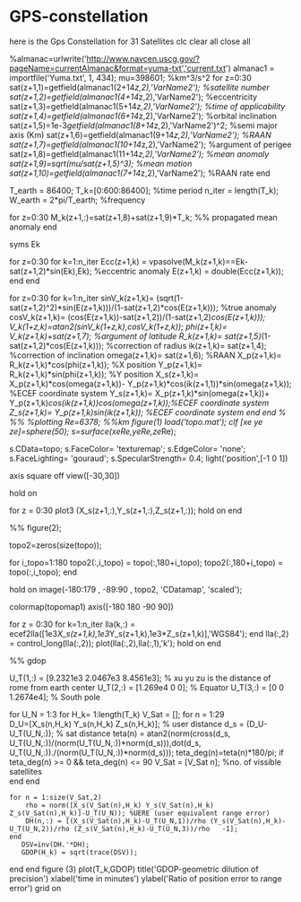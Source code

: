 # GPS-constellation
here is the Gps Constellation for 31 Satellites 
clc
clear all
close all

%almanac=urlwrite('http://www.navcen.uscg.gov/?pageName=currentAlmanac&format=yuma-txt','current.txt')
almanac1 = importfile('Yuma.txt', 1, 434);
mu=398601;      %km^3/s^2
for z=0:30
    sat(z+1,1)=getfield(almanac1(2+14*z,2),'VarName2');          %satellite number
    sat(z+1,2)=getfield(almanac1(4+14*z,2),'VarName2');          %eccentricity
    sat(z+1,3)=getfield(almanac1(5+14*z,2),'VarName2');          %time of applicability
    sat(z+1,4)=getfield(almanac1(6+14*z,2),'VarName2');          %orbital inclination
    sat(z+1,5)=1e-3*getfield(almanac1(8+14*z,2),'VarName2')^2;   %semi major axis (Km)
    sat(z+1,6)=getfield(almanac1(9+14*z,2),'VarName2');          %RAAN
    sat(z+1,7)=getfield(almanac1(10+14*z,2),'VarName2');         %argument of perigee
    sat(z+1,8)=getfield(almanac1(11+14*z,2),'VarName2');         %mean anomaly
    sat(z+1,9)=sqrt(mu/sat(z+1,5)^3);                            %mean motion
    sat(z+1,10)=getfield(almanac1(7+14*z,2),'VarName2');         %RAAN rate
end

T_earth = 86400;
T_k=[0:600:86400]; %time period
n_iter = length(T_k);
W_earth = 2*pi/T_earth; %frequency

for z=0:30
    M_k(z+1,:)=sat(z+1,8)+sat(z+1,9)*T_k; %% propagated mean anomaly
end

syms Ek

for z=0:30
 for k=1:n_iter
  Ecc(z+1,k) = vpasolve(M_k(z+1,k)==Ek-sat(z+1,2)*sin(Ek),Ek); %eccentric anomaly
  E(z+1,k) = double(Ecc(z+1,k));
 end
end


for z=0:30
    for k=1:n_iter
        sinV_k(z+1,k)= (sqrt(1-sat(z+1,2)^2)*sin(E(z+1,k)))/(1-sat(z+1,2)*cos(E(z+1,k)));    %true anomaly
        cosV_k(z+1,k)= (cos(E(z+1,k))-sat(z+1,2))/(1-sat(z+1,2)*cos(E(z+1,k)));
        V_k(1+z,k)=atan2(sinV_k(1+z,k),cosV_k(1+z,k));
        phi(z+1,k)= V_k(z+1,k)+sat(z+1,7);                                 %argument of latitude
        R_k(z+1,k)= sat(z+1,5)*(1-sat(z+1,2)*cos(E(z+1,k)));               %correction of radius
        ik(z+1,k)= sat(z+1,4);                                             %correction of inclination
        omega(z+1,k)= sat(z+1,6);             %RAAN
        X_p(z+1,k)= R_k(z+1,k)*cos(phi(z+1,k));                            %X position
        Y_p(z+1,k)= R_k(z+1,k)*sin(phi(z+1,k));                            %Y position
        X_s(z+1,k)= X_p(z+1,k)*cos(omega(z+1,k))- Y_p(z+1,k)*cos(ik(z+1,1))*sin(omega(z+1,k)); %ECEF coordinate system
        Y_s(z+1,k)= X_p(z+1,k)*sin(omega(z+1,k))+ Y_p(z+1,k)*cos(ik(z+1,k))*cos(omega(z+1,k));%ECEF coordinate system
        Z_s(z+1,k)= Y_p(z+1,k)*sin(ik(z+1,k)); %ECEF coordinate system
    end
end
% %%
%plotting
Re=6378; %%km
figure(1)
load('topo.mat'); 
clf
[xe ye ze]=sphere(50);
s=surface(xe*Re,ye*Re,ze*Re);

s.CData=topo;
s.FaceColor= 'texturemap';
s.EdgeColor= 'none';
s.FaceLighting= 'gouraud';
s.SpecularStrength= 0.4;
light('position',[-1 0 1])

axis square off
view([-30,30])

hold on

for z = 0:30
plot3 (X_s(z+1,:),Y_s(z+1,:),Z_s(z+1,:));
hold on
end

%%
figure(2);

 
topo2=zeros(size(topo));

for i_topo=1:180
    topo2(:,i_topo) = topo(:,180+i_topo);
    topo2(:,180+i_topo) = topo(:,i_topo);
end

hold on
image(-180:179 , -89:90 , topo2, 'CDatamap', 'scaled');

colormap(topomap1)
axis([-180 180 -90 90])

for  z = 0:30
  for  k=1:n_iter
    lla(k,:) = ecef2lla([1e3*X_s(z+1,k),1e3*Y_s(z+1,k),1e3*Z_s(z+1,k)],'WGS84');
  end
  lla(:,2) = control_long(lla(:,2));
  plot(lla(:,2),lla(:,1),'k');
  hold on
end

%% gdop

U_T(1,:) = [9.2321e3 2.0467e3 8.4561e3];              % xu yu zu is the distance of rome from earth center
U_T(2,:) = [1.269e4 0 0];              % Equator
U_T(3,:) = [0 0 1.2674e4];              % South pole

for     U_N = 1:3
for     H_k= 1:length(T_k)
    V_Sat = [];
       for n = 1:29  
                D_U=[X_s(n,H_k) Y_s(n,H_k) Z_s(n,H_k)];  % user distance
                d_s = (D_U-U_T(U_N,:)); % sat  distance
                teta(n) = atan2(norm(cross(d_s, U_T(U_N,:))/(norm(U_T(U_N,:))*norm(d_s))),dot(d_s, U_T(U_N,:))./(norm(U_T(U_N,:))*norm(d_s)));
                teta_deg(n)=teta(n)*180/pi;
                if teta_deg(n) >= 0 && teta_deg(n) <= 90 
                    V_Sat = [V_Sat n];    %no. of vissible satellites                
                end
       end
           
    for n = 1:size(V_Sat,2)
        rho = norm([X_s(V_Sat(n),H_k) Y_s(V_Sat(n),H_k) Z_s(V_Sat(n),H_k)]-U_T(U_N)); %UERE (user equivalent range error)
        DH(n,:) = [(X_s(V_Sat(n),H_k)-U_T(U_N,1))/rho (Y_s(V_Sat(n),H_k)-U_T(U_N,2))/rho (Z_s(V_Sat(n),H_k)-U_T(U_N,3))/rho   -1]; 
    end
       DSV=inv(DH.'*DH);
       GDOP(H_k) = sqrt(trace(DSV));
end
end
figure (3)
plot(T_k,GDOP)
title('GDOP-geometric dilution of precision')
xlabel('time in minutes')
ylabel('Ratio of position error to range error')
grid on
